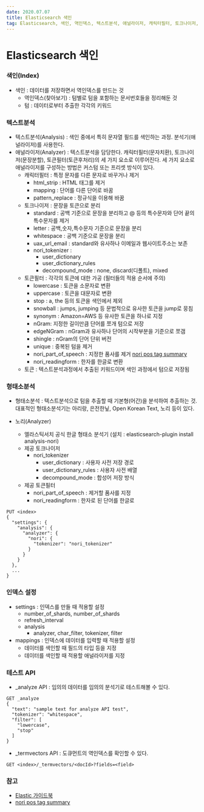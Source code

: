 ```yaml
---
date: 2020.07.07
title: Elasticsearch 색인
tag: Elasticsearch, 색인, 역인덱스, 텍스트분석, 애널라이저, 캐릭터필터, 토크나이저, 토큰필터, 형태소분석
---
```


# Elasticsearch 색인

### 색인(Index)

- 색인 : 데이터를 저장하면서 역인덱스를 만드는 것
  - 역인덱스(찾아보기) : 텀별로 텀을 포함하는 문서번호들을 정리해둔 것 
  - 텀 : 데이터로부터 추출한 각각의 키워드

### 텍스트분석

- 텍스트분석(Analysis) : 색인 중에서 특히 문자열 필드를 색인하는 과정. 분석기(애널라이저)를 사용한다.
- 애널라이저(Analyzer) : 텍스트분석을 담당한다. 캐릭터필터(문자치환), 토크나이저(문장분할), 토큰필터(토큰후처리)의 세 가지 요소로 이루어진다. 세 가지 요소로 애널라이저를 구성하는 방법은 커스텀 또는 프리셋 방식이 있다.
  - 캐릭터필터 : 특정 문자를 다른 문자로 바꾸거나 제거
    - html_strip : HTML 태그를 제거
    - mapping : 단어를 다른 단어로 바꿈
    - pattern_replace : 정규식을 이용해 바꿈
  - 토크나이저 : 문장을 토큰으로 분리
    - standard : 공백 기준으로 문장을 분리하고 @ 등의 특수문자와 단어 끝의 특수문자를 제거
    - letter : 공백,숫자,특수문자 기준으로 문장을 분리
    - whitespace : 공백 기준으로 문장을 분리
    - uax_url_email : standard와 유사하나 이메일과 웹사이트주소는 보존
    - nori_tokenizer : 
      - user_dictionary
      - user_dictionary_rules
      - decompound_mode : none, discard(디폴트), mixed
  - 토큰필터 : 각각의 토큰에 대한 가공 (필터들의 적용 순서에 주의)
    - lowercase : 토큰을 소문자로 변환
    - uppercase : 토큰을 대문자로 변환
    - stop : a, the 등의 토큰을 색인에서 제외
    - snowball : jumps, jumping 등 문법적으로 유사한 토큰을 jump로 뭉침
    - synonym : Amazon=AWS 등 유사한 토큰을 하나로 지정
    - nGram: 지정한 길이만큼 단어를 쪼개 텀으로 저장
    - edgeNGram : nGram과 유사하나 단어의 시작부분을 기준으로 쪼갬
    - shingle : nGram의 단어 단위 버전
    - unique : 중복된 텀을 제거
    - nori_part_of_speech : 지정한 품사를 제거 [nori pos tag summary](https://joonable.tistory.com/33)
    - nori_readingform : 한자를 한글로 변환
  - 토큰 : 텍스트분석과정에서 추출된 키워드이며 색인 과정에서 텀으로 저장됨

### 형태소분석

- 형태소분석 : 텍스트분석으로 텀을 추출할 때 기본형(어간)을 분석하여 추출하는 것. 대표적인 형태소분석기는 아리랑, 은전한닢, Open Korean Text, 노리 등이 있다.

- 노리(Analyzer)
  - 엘라스틱서치 공식 한글 형태소 분석기 (설치 : elasticsearch-plugin install analysis-nori)
  - 제공 토크나이저
    - nori_tokenizer
      - user_dictionary : 사용자 사전 저장 경로
      - user_dictionary_rules : 사용자 사전 배열
      - decompound_mode : 합성어 저장 방식
  - 제공 토큰필터
    - nori_part_of_speech : 제거할 품사를 지정
    - nori_readingform : 한자로 된 단어를 한글로

```
PUT <index>
{
  "settings": {
    "analysis": {
      "analyzer": {
        "nori": {
          "tokenizer": "nori_tokenizer"
        }
      }
    }
  },
  ...
}
```

### 인덱스 설정

- settings : 인덱스를 만들 때 적용할 설정
  - number_of_shards, number_of_shards
  - refresh_interval
  - analysis
    - analyzer, char_filter, tokenizer, filter
- mappings : 인덱스에 데이터를 입력할 때 적용할 설정
  - 데이터를 색인할 때 필드의 타입 등을 지정
  - 데이터를 색인할 때 적용할 애널라이저를 지정

### 테스트 API

- _analyze API : 임의의 데이터를 임의의 분석기로 테스트해볼 수 있다.

```
GET _analyze
{
  "text": "sample text for analyze API test",
  "tokenizer": "whitespace",
  "filter": [
    "lowercase",
    "stop"
  ]
}
```

- _termvectors API : 도큐먼트의 역인덱스를 확인할 수 있다.

```
GET <index>/_termvectors/<docId>?fields=<field>
```

### 참고

- [Elastic 가이드북](https://esbook.kimjmin.net/)
- [nori pos tag summary](https://joonable.tistory.com/33)

